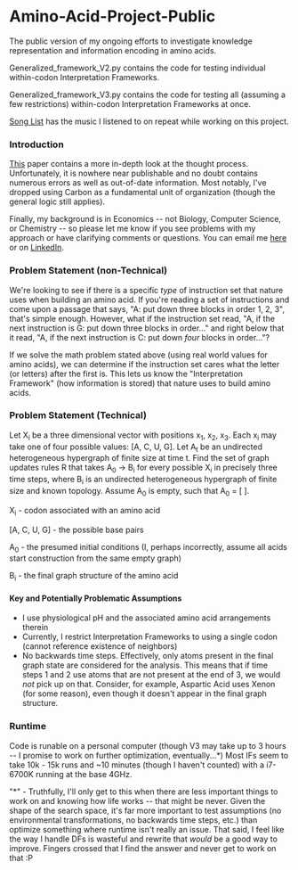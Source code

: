 # Amino-Acid-Project-Public
The public version of my ongoing efforts to investigate knowledge representation and information encoding in amino acids.

Generalized_framework_V2.py contains the code for testing individual within-codon Interpretation Frameworks.

Generalized_framework_V3.py contains the code for testing all (assuming a few restrictions) within-codon Interpretation Frameworks at once.

[Song List](https://docs.google.com/document/d/1H2WqFh46SxRQdmDHeAnxCJIUzvgVl9-fe-KuK2qX6wM/edit?usp=sharing) has the music I listened to on repeat while working on this project.

### Introduction ###
[This](https://docs.google.com/document/d/1fJm4VFJXzaQFAEqZuBsYYX4VEwT2wIqQ7nArpJahXto/edit?usp=sharing) paper contains a more in-depth look at the thought process. Unfortunately, it is nowhere near publishable and no doubt contains numerous errors as well as out-of-date information. Most notably, I've dropped using Carbon as a fundamental unit of organization (though the general logic still applies). 

Finally, my background is in Economics -- not Biology, Computer Science, or Chemistry -- so please let me know if you see problems with my approach or have clarifying comments or questions. You can email me [here](Michael.ar.campbell@gmail.com) or on [LinkedIn](https://www.linkedin.com/in/michael-campbell-73159b5a/).

### Problem Statement (non-Technical) ###

We're looking to see if there is a specific *type* of instruction set that nature uses when building an amino acid. If you're reading a set of instructions and come upon a passage that says, "A: put down three blocks in order 1, 2, 3", that's simple enough. However, what if the instruction set read, "A, if the next instruction is G: put down three blocks in order..." and right below that it read, "A, if the next instruction is C: put down *four* blocks in order..."?

If we solve the math problem stated above (using real world values for amino acids), we can determine if the instruction set cares what the letter (or letters) after the first is. This lets us know the "Interpretation Framework" (how information is stored) that nature uses to build amino acids.

### Problem Statement (Technical) ###

Let X<sub>i</sub> be a three dimensional vector with positions x<sub>1</sub>, x<sub>2</sub>, x<sub>3</sub>. Each x<sub>i</sub> may take one of four possible values: [A, C, U, G]. Let A<sub>t</sub> be an undirected heterogeneous hypergraph of finite size at time t. Find the set of graph updates rules R that takes A<sub>0</sub> -> B<sub>i</sub> for every possible X<sub>i</sub> in precisely three time steps, where B<sub>i</sub> is an undirected heterogeneous hypergraph of finite size and known topology. Assume A<sub>0</sub> is empty, such that A<sub>0</sub> = [ ].

X<sub>i</sub> - codon associated with an amino acid

[A, C, U, G] - the possible base pairs

A<sub>0</sub> - the presumed initial conditions (I, perhaps incorrectly, assume all acids start construction from the same empty graph)

B<sub>i</sub> - the final graph structure of the amino acid

#### Key and Potentially Problematic Assumptions ####
* I use physiological pH and the associated amino acid arrangements therein
* Currently, I restrict Interpretation Frameworks to using a single codon (cannot reference existence of neighbors)
* No backwards time steps. Effectively, only atoms present in the final graph state are considered for the analysis. This means that if time steps 1 and 2 use atoms that are not present at the end of 3, we would *not* pick up on that. Consider, for example, Aspartic Acid uses Xenon (for some reason), even though it doesn't appear in the final graph structure.



### Runtime ###

Code is runable on a personal computer (though V3 may take up to 3 hours -- I promise to work on further optimization, eventually...*) 
Most IFs seem to take 10k - 15k runs and ~10 minutes (though I haven't counted) with a i7-6700K running at the base 4GHz.

"*" - Truthfully, I'll only get to this when there are less important things to work on and knowing how life works -- that might be never. Given the shape of the search space, it's far more important to test assumptions (no environmental transformations, no backwards time steps, etc.) than optimize something where runtime isn't really an issue. That said, I feel like the way I handle DFs is wasteful and rewrite that *would* be a good way to improve. Fingers crossed that I find the answer and never get to work on that :P 
